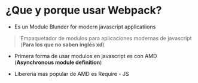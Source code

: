 # ¿Que y porque usar Webpack?
- Es un Module Blunder for modern javascript applicatiions
> Empaquetador de modulos para aplicaciones modernas de javascript (**Para los que no saben inglés xd**)

- Primera forma de usar modulos en javascript es con AMD (**Asynchronous module definition**)
* Libereria mas popular de AMD es Require - JS


